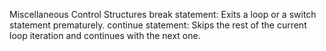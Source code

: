 Miscellaneous Control Structures
break statement: Exits a loop or a switch statement prematurely.
continue statement: Skips the rest of the current loop iteration and continues with the next one.
